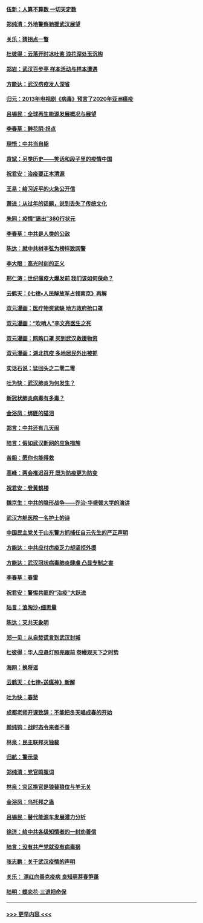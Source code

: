 #### [伍新：人算不算数 一切天定数](../pages/nsc993/n11893372.md?t=02251431) 
#### [郑纯清：外地警察驰援武汉展望](../pages/nsc993/n11893115.md?t=02251431) 
#### [关乐：猜拐点一瞥](../pages/nsc993/n11893020.md?t=02251431) 
#### [杜彼得：云落开时冰吐鉴 浪花深处玉沉钩](../pages/nsc993/n11892107.md?t=02251431) 
#### [郑岩：武汉百步亭 样本活动与样本遭遇](../pages/nsc993/n11892310.md?t=02251431) 
#### [方能达：武汉疠疫发人深省](../pages/nsc993/n11891376.md?t=02251431) 
#### [归元：2013年电视剧《病毒》预言了2020年亚洲瘟疫](../pages/nsc993/n11891126.md?t=02251431) 
#### [吕锡民：全球再生能源发展概况与展望](../pages/nsc993/n11890613.md?t=02251431) 
#### [李春草：醉花阴·拐点](../pages/nsc993/n11890567.md?t=02251431) 
#### [理悟：中共当自毙](../pages/nsc993/n11890559.md?t=02251431) 
#### [袁斌：另类历史——笑话和段子里的疫情中国](../pages/nsc993/n11889243.md?t=02251431) 
#### [祝君安：治疫要正本清源](../pages/nsc993/n11889085.md?t=02251431) 
#### [王易：给习近平的火急公开信](../pages/nsc993/n11888225.md?t=02251431) 
#### [萧进：从过年的话题，说到丢失了传统文化](../pages/nsc993/n11887732.md?t=02251431) 
#### [朱同：疫情“逼出”360行状元](../pages/nsc993/n11887678.md?t=02251431) 
#### [李春草：中共是人类的公敌](../pages/nsc993/n11887656.md?t=02251431) 
#### [陈达：就中共树李弦为榜样致网警](../pages/nsc993/n11887625.md?t=02251431) 
#### [李大眼：高光时刻的正义](../pages/nsc993/n11887585.md?t=02251431) 
#### [邢仁涛：世纪瘟疫大爆发前 我们该如何保命？](../pages/nsc993/n11887535.md?t=02251431) 
#### [云鹤天：《七律▪人民解放军占领南京》再解](../pages/nsc993/n11887524.md?t=02251431) 
#### [双元漫画：医疗物资紧缺 地方政府抢口罩](../pages/nsc993/n11884744.md?t=02251431) 
#### [双元漫画：“吹哨人”李文亮医生之死](../pages/nsc993/n11884705.md?t=02251431) 
#### [双元漫画：网购口罩 买到武汉救援物资](../pages/nsc993/n11884670.md?t=02251431) 
#### [双元漫画：湖北抗疫 多地居民外出被抓](../pages/nsc993/n11884643.md?t=02251431) 
#### [实话石说：猛回头之二零二零](../pages/nsc993/n11883968.md?t=02251431) 
#### [吐为快：武汉肺炎为何发生？](../pages/nsc993/n11882180.md?t=02251431) 
#### [新冠状肺炎病毒有多毒？](../pages/nsc993/n11881790.md?t=02251431) 
#### [金浴凤：绑匪的猫泪](../pages/nsc993/n11880664.md?t=02251431) 
#### [郑言：中共还有几天闹](../pages/nsc993/n11880645.md?t=02251431) 
#### [陆言：假如武汉断网的应急措施](../pages/nsc993/n11880619.md?t=02251431) 
#### [苦胆：愿你也能得救](../pages/nsc993/n11880601.md?t=02251431) 
#### [高峰：两会推迟召开  既为防疫更为防变](../pages/nsc993/n11879977.md?t=02251431) 
#### [祝君安：登黄鹤楼](../pages/nsc993/n11880583.md?t=02251431) 
#### [魏京生：中共的隐形战争——乔治‧华盛顿大学的演讲](../pages/nsc993/n11879765.md?t=02251431) 
#### [武汉方舱医院一名护士的诗](../pages/nsc993/n11878480.md?t=02251431) 
#### [中国民主党关于山东警方抓捕任自元先生的严正声明](../pages/nsc993/n11877506.md?t=02251431) 
#### [方能达：中共应付疠疫乏力却坚拒外援](../pages/nsc993/n11877497.md?t=02251431) 
#### [方能达：武汉冠状病毒肺炎肆虐 凸显专制之害](../pages/nsc993/n11877475.md?t=02251431) 
#### [李春草：春雷](../pages/nsc993/n11876287.md?t=02251431) 
#### [祝君安：警惕共匪的“治疫”大跃进](../pages/nsc993/n11876084.md?t=02251431) 
#### [陆言：浪淘沙•细思量](../pages/nsc993/n11876071.md?t=02251431) 
#### [陈达：灭共天象明](../pages/nsc993/n11876063.md?t=02251431) 
#### [郑一见：从自焚谎言到武汉封城](../pages/nsc993/n11875621.md?t=02251431) 
#### [杜彼得：华人应悬灯照亮跟前 卷幔观天下之时势](../pages/nsc993/n11874822.md?t=02251431) 
#### [海网：换将谣](../pages/nsc993/n11873712.md?t=02251431) 
#### [云鹤天：《七律▪送瘟神》新解](../pages/nsc993/n11873598.md?t=02251431) 
#### [吐为快：春愁](../pages/nsc993/n11872801.md?t=02251431) 
#### [成都老师开课致辞：不能把冬天唱成春的开始](../pages/nsc993/n11872653.md?t=02251431) 
#### [颜纯钩：战时态令来者不善](../pages/nsc993/n11872011.md?t=02251431) 
#### [林泉：民主联邦灭独裁](../pages/nsc993/n11870998.md?t=02251431) 
#### [归航：警示录](../pages/nsc993/n11870963.md?t=02251431) 
#### [郑纯清：党官鸣冤词](../pages/nsc993/n11870938.md?t=02251431) 
#### [林泉：灾区换官是狼替狼位与羊无关](../pages/nsc993/n11870896.md?t=02251431) 
#### [金浴凤：乌托邦之蛊](../pages/nsc993/n11870879.md?t=02251431) 
#### [吕锡民：替代能源车发展潜力分析](../pages/nsc993/n11870656.md?t=02251431) 
#### [徐济：给中共各级知情者的一封劝善信](../pages/nsc993/n11868561.md?t=02251431) 
#### [陆言：没有共产党就没有病毒祸](../pages/nsc993/n11868232.md?t=02251431) 
#### [张志鹏：关于武汉疫情的声明](../pages/nsc993/n11867182.md?t=02251431) 
#### [关乐： 漂红向善克疫病 良知萌芽春笋蓬](../pages/nsc993/n11865710.md?t=02251431) 
#### [陆明：蝶恋花‧三退把命保](../pages/nsc993/n11865673.md?t=02251431) 

----
#### [ >>> 更早内容 <<< ](../indexes/nsc993-earlier.md)

